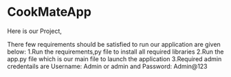 # CookMateApp
Here is our Project,

There few requirements should be satisfied to run our application are given below:
1.Run the requirements,py file to install all required libraries
2.Run the app.py file which is our main file to launch the application
3.Required admin credentails are Username: Admin or admin and Password: Admin@123
